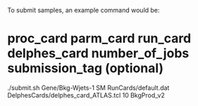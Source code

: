 To submit samples, an example command would be:

#           proc_card        parm_card   run_card             delphes_card                        number_of_jobs   submission_tag (optional)
./submit.sh Gene/Bkg-Wjets-1 SM          RunCards/default.dat DelphesCards/delphes_card_ATLAS.tcl 10               BkgProd_v2

